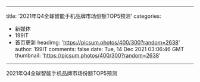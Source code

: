 
---
title: '2021年Q4全球智能手机品牌市场份额TOP5预测'
categories: 
 - 新媒体
 - 199IT
 - 首页更新
headimg: 'https://picsum.photos/400/300?random=2638'
author: 199IT
comments: false
date: Tue, 14 Dec 2021 03:06:46 GMT
thumbnail: 'https://picsum.photos/400/300?random=2638'
---

<div>   
2021年Q4全球智能手机品牌市场份额TOP5预测  
</div>
            